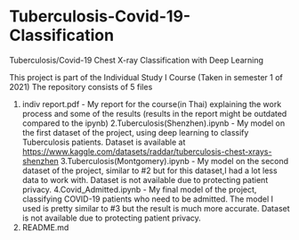 # Tuberculosis-Covid-19-Classification
Tuberculosis/Covid-19 Chest X-ray Classification with Deep Learning

This project is part of the Individual Study I Course (Taken in semester 1 of 2021)
The repository consists of 5 files
1. indiv report.pdf - My report for the course(in Thai) explaining the work process and some of the results (results in the report might be outdated compared to the ipynb)
2.Tuberculosis(Shenzhen).ipynb - My model on the first dataset of the project, using deep learning to classify Tuberculosis patients. Dataset is available at https://www.kaggle.com/datasets/raddar/tuberculosis-chest-xrays-shenzhen
3.Tuberculosis(Montgomery).ipynb - My model on the second dataset of the project, similar to #2 but for this dataset,I had a lot less data to work with. Dataset is not available due to protecting patient privacy.
4.Covid_Admitted.ipynb - My final model of the project, classifying COVID-19 patients who need to be admitted. The model I used is pretty similar to #3 but the result is much more accurate. Dataset is not available due to protecting patient privacy.
5. README.md 
